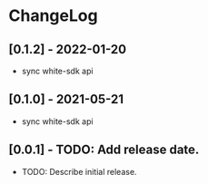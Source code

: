 # ChangeLog
## [0.1.2] - 2022-01-20
* sync white-sdk api

## [0.1.0] - 2021-05-21
* sync white-sdk api

## [0.0.1] - TODO: Add release date.
* TODO: Describe initial release.
